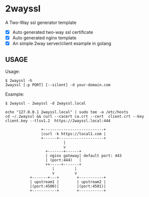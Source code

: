 # 2wayssl
A Two-Way ssl generator template

- [x] Auto generated two-way ssl certificate
- [x] Auto generated nginx template
- [x] An simple 2way server/client example in golang

## USAGE
Usage:
    
    $ 2wayssl -h
    2wayssl [-p PORT] [--silent] -d your-domain.com

Example:

    $ 2wayssl - 2wayssl -d 2wayssl.local

    echo "127.0.0.1 2wayssl.local" | sudo tee -a /etc/hosts
    cd ~/.2wayssl && curl --cacert ca.crt --cert  client.crt --key client.key --tlsv1.2  https://2wayssl.local:444

                    +---------------------------+
                    |curl -k https://local1.com |
                    +------+--------------------+
                              |
                              v 
                      +-------+------+
                      | nginx gateway| default port: 443
                      | (port:444)   |  
                      ++-----+-------+  
                         |         | 
                         v         v
               +-------+---+        +-----------+  
               | upstream1 |        | upstream2 |  
               |(port:4500)|        |(port:4501)|  
               +-----------+        +-----------+  
                   
